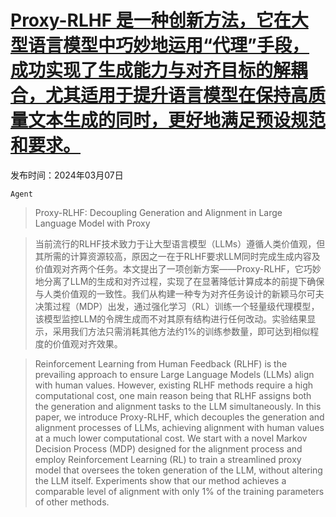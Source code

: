 # [Proxy-RLHF 是一种创新方法，它在大型语言模型中巧妙地运用“代理”手段，成功实现了生成能力与对齐目标的解耦合，尤其适用于提升语言模型在保持高质量文本生成的同时，更好地满足预设规范和要求。](https://arxiv.org/abs/2403.04283)

发布时间：2024年03月07日

`Agent`

> Proxy-RLHF: Decoupling Generation and Alignment in Large Language Model with Proxy

> 当前流行的RLHF技术致力于让大型语言模型（LLMs）遵循人类价值观，但其所需的计算资源较高，原因之一在于RLHF要求LLM同时完成生成内容及价值观对齐两个任务。本文提出了一项创新方案——Proxy-RLHF，它巧妙地分离了LLM的生成和对齐过程，实现了在显著降低计算成本的前提下确保与人类价值观的一致性。我们从构建一种专为对齐任务设计的新颖马尔可夫决策过程（MDP）出发，通过强化学习（RL）训练一个轻量级代理模型，该模型监控LLM的令牌生成而不对其原有结构进行任何改动。实验结果显示，采用我们方法只需消耗其他方法约1%的训练参数量，即可达到相似程度的价值观对齐效果。

> Reinforcement Learning from Human Feedback (RLHF) is the prevailing approach to ensure Large Language Models (LLMs) align with human values. However, existing RLHF methods require a high computational cost, one main reason being that RLHF assigns both the generation and alignment tasks to the LLM simultaneously. In this paper, we introduce Proxy-RLHF, which decouples the generation and alignment processes of LLMs, achieving alignment with human values at a much lower computational cost. We start with a novel Markov Decision Process (MDP) designed for the alignment process and employ Reinforcement Learning (RL) to train a streamlined proxy model that oversees the token generation of the LLM, without altering the LLM itself. Experiments show that our method achieves a comparable level of alignment with only 1\% of the training parameters of other methods.